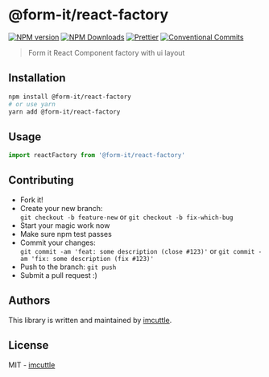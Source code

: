 # @form-it/react-factory

[![NPM version](https://img.shields.io/npm/v/@form-it/react-factory.svg?style=flat-square)](https://www.npmjs.com/package/@form-it/react-factory)
[![NPM Downloads](https://img.shields.io/npm/dm/@form-it/react-factory.svg?style=flat-square&maxAge=43200)](https://www.npmjs.com/package/@form-it/react-factory)
[![Prettier](https://img.shields.io/badge/code_style-prettier-ff69b4.svg?style=flat-square)](https://prettier.io/)
[![Conventional Commits](https://img.shields.io/badge/Conventional%20Commits-1.0.0-yellow.svg?style=flat-square)](https://conventionalcommits.org)

> Form it React Component factory with ui layout

## Installation

```bash
npm install @form-it/react-factory
# or use yarn
yarn add @form-it/react-factory
```

## Usage

```javascript
import reactFactory from '@form-it/react-factory'
```

## Contributing

- Fork it!
- Create your new branch:  
  `git checkout -b feature-new` or `git checkout -b fix-which-bug`
- Start your magic work now
- Make sure npm test passes
- Commit your changes:  
  `git commit -am 'feat: some description (close #123)'` or `git commit -am 'fix: some description (fix #123)'`
- Push to the branch: `git push`
- Submit a pull request :)

## Authors

This library is written and maintained by [imcuttle](mailto:moyuyc95@gmail.com).

## License

MIT - [imcuttle](mailto:moyuyc95@gmail.com)
